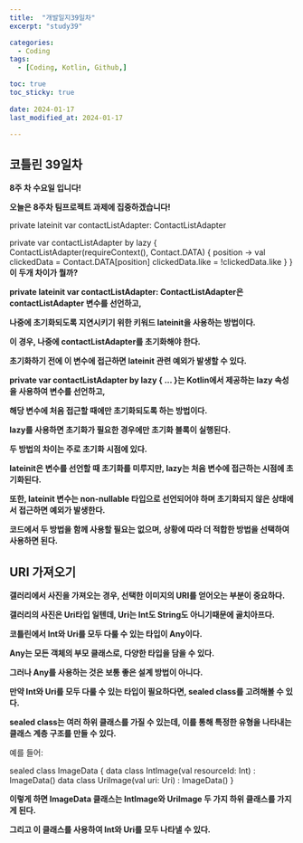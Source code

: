 ```yaml
---
title:  "개발일지39일차" 
excerpt: "study39"

categories:
  - Coding
tags:
  - [Coding, Kotlin, Github,]

toc: true
toc_sticky: true
 
date: 2024-01-17
last_modified_at: 2024-01-17

---
```



## 코틀린 39일차

**8주 차 수요일 입니다!**

**오늘은 8주차 팀프로젝트 과제에 집중하겠습니다!**


private lateinit var contactListAdapter: ContactListAdapter


private var contactListAdapter by lazy {
		ContactListAdapter(requireContext(), Contact.DATA) { position ->
			val clickedData = Contact.DATA[position]
		clickedData.like = !clickedData.like
	}
}  
**이 두개 차이가 뭘까?**

**private lateinit var contactListAdapter: ContactListAdapter은 contactListAdapter 변수를 선언하고,**

**나중에 초기화되도록 지연시키기 위한 키워드 lateinit을 사용하는 방법이다.**

**이 경우, 나중에 contactListAdapter를 초기화해야 한다.**

**초기화하기 전에 이 변수에 접근하면 lateinit 관련 예외가 발생할 수 있다.**


**private var contactListAdapter by lazy { ... }는 Kotlin에서 제공하는 lazy 속성을 사용하여 변수를 선언하고,**

**해당 변수에 처음 접근할 때에만 초기화되도록 하는 방법이다.**

**lazy를 사용하면 초기화가 필요한 경우에만 초기화 블록이 실행된다.**



**두 방법의 차이는 주로 초기화 시점에 있다.**

**lateinit은 변수를 선언할 때 초기화를 미루지만, lazy는 처음 변수에 접근하는 시점에 초기화된다.**

**또한, lateinit 변수는 non-nullable 타입으로 선언되어야 하며 초기화되지 않은 상태에서 접근하면 예외가 발생한다.**

**코드에서 두 방법을 함께 사용할 필요는 없으며, 상황에 따라 더 적합한 방법을 선택하여 사용하면 된다.**

## URI 가져오기

**갤러리에서 사진을 가져오는 경우, 선택한 이미지의 URI를 얻어오는 부분이 중요하다.**

**갤러리의 사진은 Uri타입 일텐데, Uri는 Int도 String도 아니기때문에 골치아프다.**

**코틀린에서 Int와 Uri를 모두 다룰 수 있는 타입이 Any이다.**

**Any는 모든 객체의 부모 클래스로, 다양한 타입을 담을 수 있다.**

**그러나 Any를 사용하는 것은 보통 좋은 설계 방법이 아니다.**

**만약 Int와 Uri를 모두 다룰 수 있는 타입이 필요하다면, sealed class를 고려해볼 수 있다.**

**sealed class는 여러 하위 클래스를 가질 수 있는데, 이를 통해 특정한 유형을 나타내는 클래스 계층 구조를 만들 수 있다.**

예를 들어:

sealed class ImageData {
    data class IntImage(val resourceId: Int) : ImageData()
    data class UriImage(val uri: Uri) : ImageData()
}

**이렇게 하면 ImageData 클래스는 IntImage와 UriImage 두 가지 하위 클래스를 가지게 된다.**

**그리고 이 클래스를 사용하여 Int와 Uri를 모두 나타낼 수 있다.**


